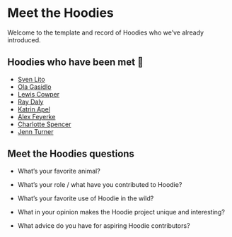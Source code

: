 # Meet the Hoodies 

Welcome to the template and record of Hoodies who we’ve already introduced.

## Hoodies who have been met :dog:

+ [Sven Lito](http://hood.ie/blog/meet-the-hoodies-episode-1-sven.html)
+ [Ola Gasidlo](http://hood.ie/blog/meet-the-hoodies-episode-2-ola.html)
+ [Lewis Cowper](http://hood.ie/blog/a-hoodie-for-you-4-lewis-cowper.html)
+ [Ray Daly](http://hood.ie/blog/a-hoodie-for-you-5-ray-daly.html)
+ [Katrin Apel](http://hood.ie/blog/a-hoodie-for-you-8-katrin-apel.html)
+ [Alex Feyerke](http://hood.ie/blog/Alex-Feyerke-meet-the-hoodies-1.html)
+ [Charlotte Spencer](http://hood.ie/blog/Charlotte-Spencer-meet-the-hoodies-2.html)
+ [Jenn Turner](http://hood.ie/blog/meet-the-hoodies-jenn-turner.html)


## Meet the Hoodies questions

+ What’s your favorite animal?

+ What’s your role / what have you contributed to Hoodie?

+ What’s your favorite use of Hoodie in the wild?

+ What in your opinion makes the Hoodie project unique and interesting?

+ What advice do you have for aspiring Hoodie contributors?

